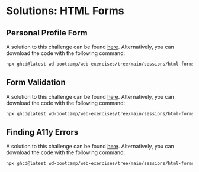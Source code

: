 # Solutions: HTML Forms

## Personal Profile Form

A solution to this challenge can be found [here](https://github.com/wd-bootcamp/web-exercises/tree/main/sessions/html-forms/personal-profile-form_solution). Alternatively, you can download the code with the following command:

```bash
npx ghcd@latest wd-bootcamp/web-exercises/tree/main/sessions/html-forms/personal-profile-form_solution
```

## Form Validation

A solution to this challenge can be found [here](https://github.com/wd-bootcamp/web-exercises/tree/main/sessions/html-forms/form-validation_solution). Alternatively, you can download the code with the following command:

```bash
npx ghcd@latest wd-bootcamp/web-exercises/tree/main/sessions/html-forms/form-validation_solution
```

## Finding A11y Errors

A solution to this challenge can be found [here](https://github.com/wd-bootcamp/web-exercises/tree/main/sessions/html-forms/finding-a11y-errors_solution). Alternatively, you can download the code with the following command:

```bash
npx ghcd@latest wd-bootcamp/web-exercises/tree/main/sessions/html-forms/finding-a11y-errors_solution
```
